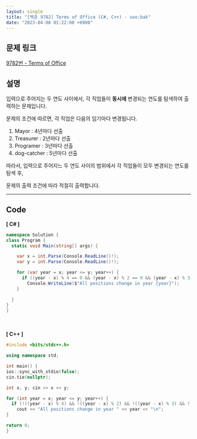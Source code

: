 ```yaml
---
layout: single
title: "[백준 9782] Terms of Office (C#, C++) - soo:bak"
date: "2023-04-08 01:22:00 +0900"
---
```


## 문제 링크
  [9782번 - Terms of Office](https://www.acmicpc.net/problem/9782)

## 설명
입력으로 주어지는 두 연도 사이에서, 각 직업들이 <b>동시에</b> 변경되는 연도를 탐색하여 출력하는 문제입니다. <br>

문제의 조건에 따르면, 각 직업은 다음의 임기마다 변경됩니다. <br>
1. Mayor : 4년마다 선출
2. Treasurer : 2년마다 선출
3. Programer : 3년마다 선출
4. dog-catcher : 5년마다 선출

따라서, 입력으로 주어지느 두 연도 사이의 범위에서 각 직업들이 모두 변경되는 연도를 탐색 후, <br>

문제의 출력 조건에 따라 적절히 출력합니다. <br>

- - -

## Code
<b>[ C# ] </b>
<br>

  ```c#
namespace Solution {
  class Program {
    static void Main(string[] args) {

      var x = int.Parse(Console.ReadLine()!);
      var y = int.Parse(Console.ReadLine()!);

      for (var year = x; year <= y; year++) {
        if ((year - x) % 4 == 0 && (year - x) % 2 == 0 && (year - x) % 3 == 0 && (year - x) % 5 == 0)
          Console.WriteLine($"All positions change in year {year}");
      }

    }
  }
}
  ```
<br><br>
<b>[ C++ ] </b>
<br>

  ```c++
#include <bits/stdc++.h>

using namespace std;

int main() {
  ios::sync_with_stdio(false);
  cin.tie(nullptr);

  int x, y; cin >> x >> y;

  for (int year = x; year <= y; year++) {
    if (!((year - x) % 4) && !((year - x) % 2) && !((year - x) % 3) && !((year - x) % 5))
      cout << "All positions change in year " << year << "\n";
  }

  return 0;
}
  ```
